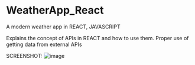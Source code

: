 # WeatherApp_React
A modern weather app in REACT, JAVASCRIPT

Explains the concept of APIs in REACT and how to use them.
Proper use of getting data from external APIs

SCREENSHOT:
![image](https://user-images.githubusercontent.com/108668583/198382883-e2c00a72-2513-45da-aefe-450388723fc6.png)
